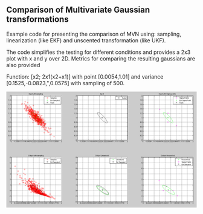
Comparison of Multivariate Gaussian transformations
---------------------------------------------------

Example code for presenting the comparison of MVN using: sampling, linearization (like EKF) and unscented transformation (like UKF).

The code simplifies the testing for different conditions and provides a 2x3 plot with x and y over 2D. 
Metrics for comparing the resulting gaussians are also provided

Function: [x2; 2x1(x2+x1)] with point [0.0054,1.01] and variance [0.1525,-0.0823,",0.0575] with sampling of 500.

![Example of result for the function [x2; 2x1(x2+x1)] with point [0.0054,1.01] and variance [0.1525,-0.0823,",0.0575] with sampling of 500](example.png)
